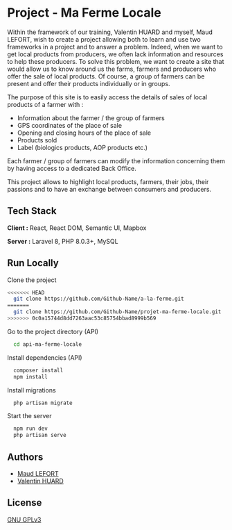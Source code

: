 # Project - Ma Ferme Locale

Within the framework of our training, Valentin HUARD and myself, Maud LEFORT, wish to create a project allowing both to learn and use two frameworks in a project and to answer a problem. Indeed, when we want to get local products from producers, we often lack information and resources to help these producers. To solve this problem, we want to create a site that would allow us to know around us the farms, farmers and producers who offer the sale of local products. Of course, a group of farmers can be present and offer their products individually or in groups.

The purpose of this site is to easily access the details of sales of local products of a farmer with :

- Information about the farmer / the group of farmers
- GPS coordinates of the place of sale
- Opening and closing hours of the place of sale
- Products sold
- Label (biologics products, AOP products etc.)

Each farmer / group of farmers can modify the information concerning them by having access to a dedicated Back Office.

This project allows to highlight local products, farmers, their jobs, their passions and to have an exchange between consumers and producers.

## Tech Stack

**Client :** React, React DOM, Semantic UI, Mapbox

**Server :** Laravel 8, PHP 8.0.3+, MySQL


## Run Locally

Clone the project

```bash
<<<<<<< HEAD
  git clone https://github.com/Github-Name/a-la-ferme.git
=======
  git clone https://github.com/Github-Name/projet-ma-ferme-locale.git
>>>>>>> 0c0a15744d8dd7263aac53c85754bbad8999b569
```

Go to the project directory (API)

```bash
  cd api-ma-ferme-locale
```

Install dependencies (API)

```bash
  composer install
  npm install
```

Install migrations

```bash
  php artisan migrate
```

Start the server

```bash
  npm run dev
  php artisan serve
```


## Authors

- [Maud LEFORT](https://www.github.com/Aiiisaka)
- [Valentin HUARD](https://www.github.com/Fo0xx)


## License

[GNU GPLv3](https://choosealicense.com/licenses/gpl-3.0/)
